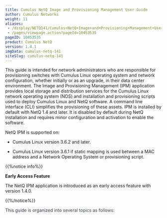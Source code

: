 ```yaml
---
title: Cumulus NetQ Image and Provisioning Management User Guide
author: Cumulus Networks
weight: 11
aliases:
 - /display/NETQ141/Cumulus+NetQ+Image+and+Provisioning+Management+User+Guide
 - /pages/viewpage.action?pageId=10453535
pageID: 10453535
product: Cumulus NetQ
version: 1.4.1
imgData: cumulus-netq-141
siteSlug: cumulus-netq-141
---
```

This guide is intended for network administrators who are responsible
for provisioning switches with Cumulus Linux operating system and
network configuration, whether initially or as an upgrade, in their data
center environment. The Image and Provisioning Management (IPM)
application provides local storage and distribution services for the
Cumulus Linux network operating system (NOS) and installation and
provisioning scripts used to deploy Cumulus Linux and NetQ software. A
command line interface (CLI) simplifies the provisioning of these
assets. IPM is installed by default with NetQ 1.4 and later. It is
disabled by default during NetQ installation and requires minor
configuration and activation to enable the software.

NetQ IPM is supported on:

  - Cumulus Linux version 3.6.2 and later.

  - Cumulus Linux version 3.6.1 if static mapping is used between a MAC
    address and a Network Operating System or provisioning script.

{{%notice info%}}

**Early Access Feature**

The NetQ IPM application is introduced as an early access feature with
version 1.4.0.

{{%/notice%}}

<span style="color: #353744;"> </span>

<span style="color: #353744;"> This guide is organized </span>
<span style="color: #36424a;"> into several topics as follows: </span>

<span style="color: #36424a;"> </span>

<span style="color: #36424a;"> </span>

<article id="html-search-results" class="ht-content" style="display: none;">

</article>

<footer id="ht-footer">

</footer>
